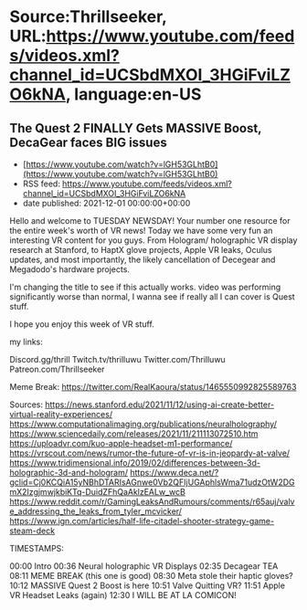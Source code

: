 # Source:Thrillseeker, URL:https://www.youtube.com/feeds/videos.xml?channel_id=UCSbdMXOI_3HGiFviLZO6kNA, language:en-US

## The Quest 2 FINALLY Gets MASSIVE Boost, DecaGear faces BIG issues
 - [https://www.youtube.com/watch?v=lGH53GLhtB0](https://www.youtube.com/watch?v=lGH53GLhtB0)
 - RSS feed: https://www.youtube.com/feeds/videos.xml?channel_id=UCSbdMXOI_3HGiFviLZO6kNA
 - date published: 2021-12-01 00:00:00+00:00

Hello and welcome to TUESDAY NEWSDAY! Your number one resource for the entire week's worth of VR news! Today we have some very fun an interesting VR content for you guys. From Hologram/ holographic VR display research at Stanford, to HaptX glove projects, Apple VR leaks, Oculus updates, and most importantly, the likely cancellation of Decegear and Megadodo's hardware projects. 

I'm changing the title to see if this actually works. video was performing significantly worse than normal, I wanna see if really all I can cover is Quest stuff. 


I hope you enjoy this week of VR stuff. 

my links:

Discord.gg/thrill
Twitch.tv/thrilluwu
Twitter.com/Thrilluwu
Patreon.com/Thrillseeker

Meme Break:
https://twitter.com/RealKaoura/status/1465550992825589763

Sources:
https://news.stanford.edu/2021/11/12/using-ai-create-better-virtual-reality-experiences/
https://www.computationalimaging.org/publications/neuralholography/
https://www.sciencedaily.com/releases/2021/11/211113072510.htm
https://uploadvr.com/kuo-apple-headset-m1-performance/
https://vrscout.com/news/rumor-the-future-of-vr-is-in-jeopardy-at-valve/
https://www.tridimensional.info/2019/02/differences-between-3d-holographic-3d-and-hologram/
https://www.deca.net/?gclid=Cj0KCQiA15yNBhDTARIsAGnwe0Vb2QFIjUGAphlsWma71udzOtW2DGmX2IzgjmwjkbiKTq-DuidZFhQaAklzEALw_wcB
https://www.reddit.com/r/GamingLeaksAndRumours/comments/r65auj/valve_addressing_the_leaks_from_tyler_mcvicker/
https://www.ign.com/articles/half-life-citadel-shooter-strategy-game-steam-deck


TIMESTAMPS:

00:00 Intro
00:36 Neural holographic VR Displays
02:35 Decagear TEA
08:11 MEME BREAK (this one is good)
08:30 Meta stole their haptic gloves?
10:12 MASSIVE Quest 2 Boost is here
10:51 Valve Quitting VR?
11:51 Apple VR Headset Leaks (again)
12:30 I WILL BE AT LA COMICON!

